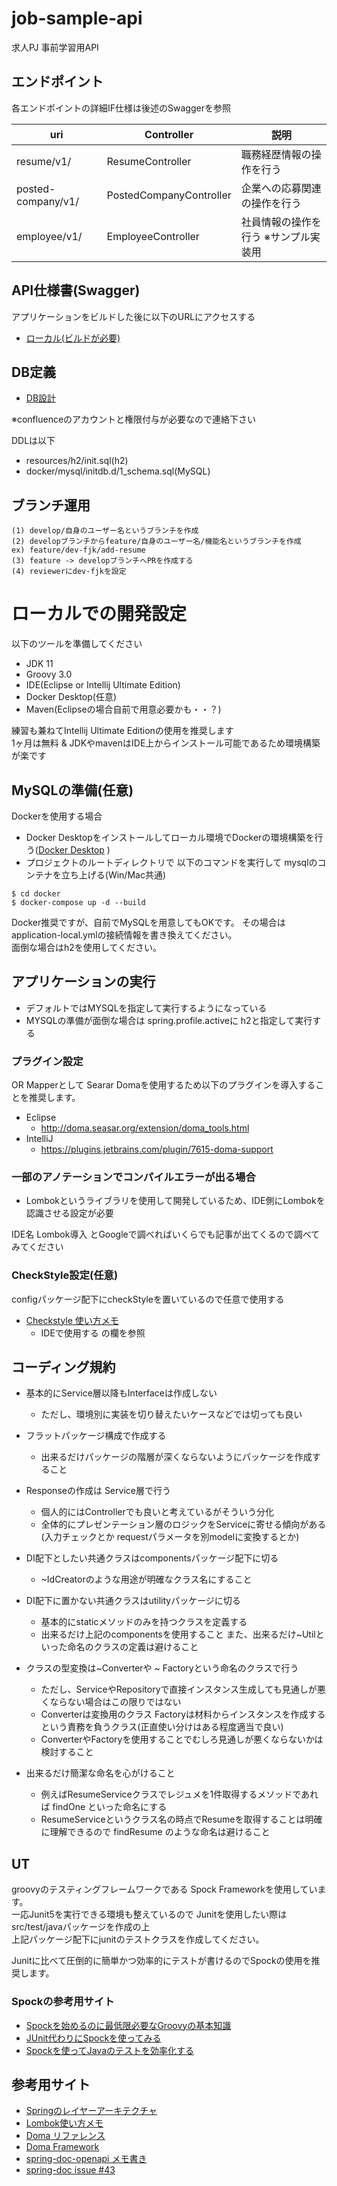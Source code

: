 # job-sample-api

求人PJ 事前学習用API

## エンドポイント

各エンドポイントの詳細IF仕様は後述のSwaggerを参照

| uri | Controller | 説明   |
|----  |----   | ---   |
| resume/v1/  | ResumeController  | 職務経歴情報の操作を行う  |
| posted-company/v1/  | PostedCompanyController  | 企業への応募関連の操作を行う  |
| employee/v1/  | EmployeeController  | 社員情報の操作を行う ※サンプル実装用  |

## API仕様書(Swagger)

アプリケーションをビルドした後に以下のURLにアクセスする

- [ローカル(ビルドが必要)](http://localhost:8080/swagger-ui/index.html)

## DB定義

- [DB設計](https://namugahaku.atlassian.net/l/cp/DA8wbXq6)

※confluenceのアカウントと権限付与が必要なので連絡下さい

DDLは以下

- resources/h2/init.sql(h2)
- docker/mysql/initdb.d/1_schema.sql(MySQL)

## ブランチ運用

~~~
(1) develop/自身のユーザー名というブランチを作成
(2) developブランチからfeature/自身のユーザー名/機能名というブランチを作成
ex) feature/dev-fjk/add-resume
(3) feature -> developブランチへPRを作成する
(4) reviewerにdev-fjkを設定
~~~

# ローカルでの開発設定

以下のツールを準備してください

- JDK 11
- Groovy 3.0
- IDE(Eclipse or Intellij Ultimate Edition)
- Docker Desktop(任意)
- Maven(Eclipseの場合自前で用意必要かも・・？)

練習も兼ねてIntellij Ultimate Editionの使用を推奨します<br>
1ヶ月は無料 & JDKやmavenはIDE上からインストール可能であるため環境構築が楽です

## MySQLの準備(任意)

Dockerを使用する場合

- Docker Desktopをインストールしてローカル環境でDockerの環境構築を行う([Docker Desktop](https://www.docker.com/products/docker-desktop) )
- プロジェクトのルートディレクトリで 以下のコマンドを実行して mysqlのコンテナを立ち上げる(Win/Mac共通)

~~~
$ cd docker
$ docker-compose up -d --build
~~~ 

Docker推奨ですが、自前でMySQLを用意してもOKです。 その場合はapplication-local.ymlの接続情報を書き換えてください。<br>
面倒な場合はh2を使用してください。

## アプリケーションの実行

- デフォルトではMYSQLを指定して実行するようになっている
- MYSQLの準備が面倒な場合は spring.profile.activeに h2と指定して実行する

### プラグイン設定

OR Mapperとして Searar Domaを使用するため以下のプラグインを導入することを推奨します。

- Eclipse
    - http://doma.seasar.org/extension/doma_tools.html
- IntelliJ
    - https://plugins.jetbrains.com/plugin/7615-doma-support

### 一部のアノテーションでコンパイルエラーが出る場合

- Lombokというライブラリを使用して開発しているため、IDE側にLombokを認識させる設定が必要

IDE名 Lombok導入 とGoogleで調べればいくらでも記事が出てくるので調べてみてください

### CheckStyle設定(任意)

configパッケージ配下にcheckStyleを置いているので任意で使用する

- [Checkstyle 使い方メモ](https://qiita.com/opengl-8080/items/cb4122a19269e8e683a4#ide-%E3%81%A7%E4%BD%BF%E7%94%A8%E3%81%99%E3%82%8B)
    - IDEで使用する の欄を参照

## コーディング規約

- 基本的にService層以降もInterfaceは作成しない
    - ただし、環境別に実装を切り替えたいケースなどでは切っても良い


- フラットパッケージ構成で作成する
    - 出来るだけパッケージの階層が深くならないようにパッケージを作成すること


- Responseの作成は Service層で行う
    - 個人的にはControllerでも良いと考えているがそういう分化
    - 全体的にプレゼンテーション層のロジックをServiceに寄せる傾向がある(入力チェックとか requestパラメータを別modelに変換するとか)


- DI配下としたい共通クラスはcomponentsパッケージ配下に切る
    - ~IdCreatorのような用途が明確なクラス名にすること


- DI配下に置かない共通クラスはutilityパッケージに切る
    - 基本的にstaticメソッドのみを持つクラスを定義する
    - 出来るだけ上記のcomponentsを使用すること また、出来るだけ~Utilといった命名のクラスの定義は避けること


- クラスの型変換は~Converterや ~ Factoryという命名のクラスで行う
    - ただし、ServiceやRepositoryで直接インスタンス生成しても見通しが悪くならない場合はこの限りではない
    - Converterは変換用のクラス Factoryは材料からインスタンスを作成するという責務を負うクラス(正直使い分けはある程度適当で良い)
    - ConverterやFactoryを使用することでむしろ見通しが悪くならないかは検討すること

- 出来るだけ簡潔な命名を心がけること
    - 例えばResumeServiceクラスでレジュメを1件取得するメソッドであれば findOne といった命名にする
    - ResumeServiceというクラス名の時点でResumeを取得することは明確に理解できるので findResume のような命名は避けること

## UT

groovyのテスティングフレームワークである Spock Frameworkを使用しています。<br>
一応Junit5を実行できる環境も整えているので Junitを使用したい際は src/test/javaパッケージを作成の上<br>
上記パッケージ配下にjunitのテストクラスを作成してください。

Junitに比べて圧倒的に簡単かつ効率的にテストが書けるのでSpockの使用を推奨します。

### Spockの参考用サイト

- [Spockを始めるのに最低限必要なGroovyの基本知識](https://qiita.com/yonetty/items/4322e76f93d36ce666c2)
- [JUnit代わりにSpockを使ってみる](https://recruit.gmo.jp/engineer/jisedai/blog/junit-spock/)
- [Spockを使ってJavaのテストを効率化する](https://qiita.com/umeki_ryo/items/98336bb8badca6dc11ac)

## 参考用サイト

- [Springのレイヤーアーキテクチャ](http://terasolunaorg.github.io/guideline/public_review/Overview/ApplicationLayering.html)
- [Lombok使い方メモ](https://qiita.com/opengl-8080/items/671ffd4bf84fe5e32557)
- [Doma リファレンス](http://doma.seasar.org/reference/index.html)
- [Doma Framework](https://github.com/domaframework/doma-spring-boot)
- [spring-doc-openapi メモ書き](https://ksby.hatenablog.com/entry/2021/03/25/072126)
- [spring-doc issue #43](https://github.com/springdoc/springdoc-openapi/issues/43)
